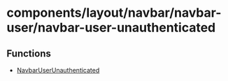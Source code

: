 # components/layout/navbar/navbar-user/navbar-user-unauthenticated

## Functions

- [NavbarUserUnauthenticated](functions/NavbarUserUnauthenticated.md)
